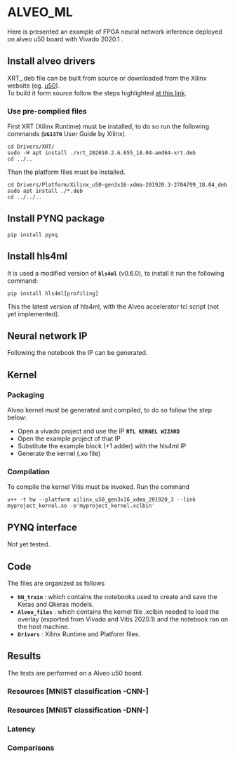 # ALVEO_ML

Here is presented an example of FPGA neural network inference deployed on alveo u50 board with Vivado 2020.1 .  

## Install alveo drivers

XRT_<version>.deb file can be built from source or downloaded from the Xilinx website (eg. [u50](https://www.xilinx.com/products/boards-and-kits/alveo/u50.html#gettingStarted)).  
To build it form source follow the steps highlighted [at this link](https://xilinx.github.io/XRT/master/html/build.html).  

### Use pre-compiled files

First XRT (Xilinx Runtime) must be installed, to do so run the following commands (**`UG1370`** User Guide by Xilinx).  
```
cd Drivers/XRT/  
sudo -H apt install ./xrt_202010.2.6.655_18.04-amd64-xrt.deb  
cd ../..
```
Than the platform files must be installed.  
```
cd Drivers/Platform/Xilinx_u50-gen3x16-xdma-201920.3-2784799_18.04_deb  
sudo apt install ./*.deb  
cd ../../..  
```

## Install PYNQ package

```
pip install pynq
```


## Install hls4ml
It is used a modified version of **`hls4ml`** (v0.6.0), to install it run the following command:  
```
pip install hls4ml[profiling]
```
This the latest version of hls4ml, with the Alveo accelerator tcl script (not yet implemented). 

## Neural network IP
Following the notebook the IP can be generated.  

## Kernel
### Packaging
Alveo kernel must be generated and compiled, to do so follow the step below:
* Open a vivado project and use the IP **`RTL KERNEL WIZARD`**
* Open the example project of that IP
* Substitute the example block (+1 adder) with the hls4ml IP
* Generate the kernel (.xo file)  

### Compilation
To compile the kernel Vitis must be invoked. Run the command  
```
v++ -t hw --platform xilinx_u50_gen3x16_xdma_201920_3 --link myproject_kernel.xo -o'myproject_kernel.xclbin'
```

## PYNQ interface
Not yet tested..

## Code
The files are organized as follows
- **`NN_train`**  : which contains the notebooks used to create and save the Keras and Qkeras models.
- **`Alveo_files`** : which contains the kernel file .xclbin needed to load the overlay (exported from Vivado and Vitis 2020.1) and the notebook ran on the host machine.   
- **`Drivers`** : Xilinx Runtime and Platform files.  
  


## Results

The tests are performed on a Alveo u50 board.  

### Resources [MNIST classification -CNN-]
### Resources [MNIST classification -DNN-]
### Latency

### Comparisons
